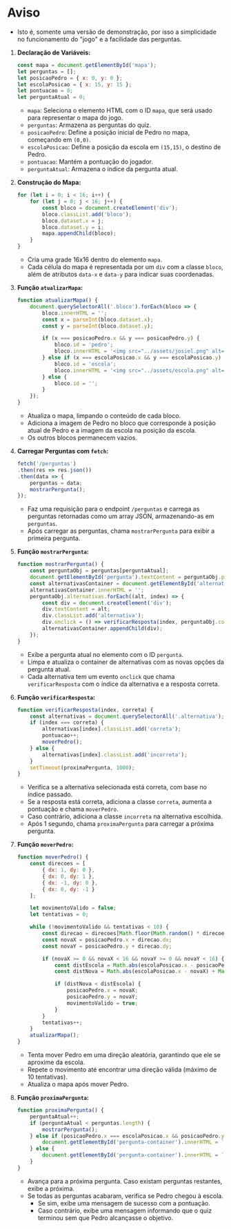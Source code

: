 # Aviso
- Isto é, somente uma versão de demonstração, por isso a simplicidade no funcionamento do "jogo" e a facilidade das perguntas.

1. **Declaração de Variáveis:**

    ```javascript
    const mapa = document.getElementById('mapa');
    let perguntas = [];
    let posicaoPedro = { x: 0, y: 0 };
    let escolaPosicao = { x: 15, y: 15 };
    let pontuacao = 0;
    let perguntaAtual = 0;
    ```
    - `mapa`: Seleciona o elemento HTML com o ID `mapa`, que será usado para representar o mapa do jogo.
    - `perguntas`: Armazena as perguntas do quiz.
    - `posicaoPedro`: Define a posição inicial de Pedro no mapa, começando em `(0,0)`.
    - `escolaPosicao`: Define a posição da escola em `(15,15)`, o destino de Pedro.
    - `pontuacao`: Mantém a pontuação do jogador.
    - `perguntaAtual`: Armazena o índice da pergunta atual.

2. **Construção do Mapa:**

    ```javascript
    for (let i = 0; i < 16; i++) {
        for (let j = 0; j < 16; j++) {
            const bloco = document.createElement('div');
            bloco.classList.add('bloco');
            bloco.dataset.x = j;
            bloco.dataset.y = i;
            mapa.appendChild(bloco);
        }
    }
    ```
    - Cria uma grade 16x16 dentro do elemento `mapa`.
    - Cada célula do mapa é representada por um `div` com a classe `bloco`, além de atributos `data-x` e `data-y` para indicar suas coordenadas.

3. **Função `atualizarMapa`:**

    ```javascript
    function atualizarMapa() {
        document.querySelectorAll('.bloco').forEach(bloco => {
            bloco.innerHTML = '';
            const x = parseInt(bloco.dataset.x);
            const y = parseInt(bloco.dataset.y);

            if (x === posicaoPedro.x && y === posicaoPedro.y) {
                bloco.id = 'pedro';
                bloco.innerHTML = '<img src="../assets/josiel.png" alt="Pedro">';
            } else if (x === escolaPosicao.x && y === escolaPosicao.y) {
                bloco.id = 'escola';
                bloco.innerHTML = '<img src="../assets/escola.png" alt="Escola">';
            } else {
                bloco.id = '';
            }
        });
    }
    ```
    - Atualiza o mapa, limpando o conteúdo de cada bloco.
    - Adiciona a imagem de Pedro no bloco que corresponde à posição atual de Pedro e a imagem da escola na posição da escola.
    - Os outros blocos permanecem vazios.

4. **Carregar Perguntas com `fetch`:**

    ```javascript
    fetch('/perguntas')
    .then(res => res.json())
    .then(data => {
        perguntas = data;
        mostrarPergunta();
    });
    ```
    - Faz uma requisição para o endpoint `/perguntas` e carrega as perguntas retornadas como um array JSON, armazenando-as em `perguntas`.
    - Após carregar as perguntas, chama `mostrarPergunta` para exibir a primeira pergunta.

5. **Função `mostrarPergunta`:**

    ```javascript
    function mostrarPergunta() {
        const perguntaObj = perguntas[perguntaAtual];
        document.getElementById('pergunta').textContent = perguntaObj.pergunta;
        const alternativasContainer = document.getElementById('alternativas');
        alternativasContainer.innerHTML = '';
        perguntaObj.alternativas.forEach((alt, index) => {
            const div = document.createElement('div');
            div.textContent = alt;
            div.classList.add('alternativa');
            div.onclick = () => verificarResposta(index, perguntaObj.correta);
            alternativasContainer.appendChild(div);
        });
    }
    ```
    - Exibe a pergunta atual no elemento com o ID `pergunta`.
    - Limpa e atualiza o container de alternativas com as novas opções da pergunta atual.
    - Cada alternativa tem um evento `onclick` que chama `verificarResposta` com o índice da alternativa e a resposta correta.

6. **Função `verificarResposta`:**

    ```javascript
    function verificarResposta(index, correta) {
        const alternativas = document.querySelectorAll('.alternativa');
        if (index === correta) {
            alternativas[index].classList.add('correta');
            pontuacao++;
            moverPedro();
        } else {
            alternativas[index].classList.add('incorreta');
        }
        setTimeout(proximaPergunta, 1000);
    }
    ```
    - Verifica se a alternativa selecionada está correta, com base no índice passado.
    - Se a resposta está correta, adiciona a classe `correta`, aumenta a pontuação e chama `moverPedro`.
    - Caso contrário, adiciona a classe `incorreta` na alternativa escolhida.
    - Após 1 segundo, chama `proximaPergunta` para carregar a próxima pergunta.

7. **Função `moverPedro`:**

    ```javascript
    function moverPedro() {
        const direcoes = [
            { dx: 1, dy: 0 },
            { dx: 0, dy: 1 },
            { dx: -1, dy: 0 },
            { dx: 0, dy: -1 }
        ];

        let movimentoValido = false;
        let tentativas = 0;

        while (!movimentoValido && tentativas < 10) {
            const direcao = direcoes[Math.floor(Math.random() * direcoes.length)];
            const novaX = posicaoPedro.x + direcao.dx;
            const novaY = posicaoPedro.y + direcao.dy;

            if (novaX >= 0 && novaX < 16 && novaY >= 0 && novaY < 16) {
                const distEscola = Math.abs(escolaPosicao.x - posicaoPedro.x) + Math.abs(escolaPosicao.y - posicaoPedro.y);
                const distNova = Math.abs(escolaPosicao.x - novaX) + Math.abs(escolaPosicao.y - novaY);

                if (distNova < distEscola) {
                    posicaoPedro.x = novaX;
                    posicaoPedro.y = novaY;
                    movimentoValido = true;
                }
            }
            tentativas++;
        }
        atualizarMapa();
    }
    ```
    - Tenta mover Pedro em uma direção aleatória, garantindo que ele se aproxime da escola.
    - Repete o movimento até encontrar uma direção válida (máximo de 10 tentativas).
    - Atualiza o mapa após mover Pedro.

8. **Função `proximaPergunta`:**

    ```javascript
    function proximaPergunta() {
        perguntaAtual++;
        if (perguntaAtual < perguntas.length) {
            mostrarPergunta();
        } else if (posicaoPedro.x === escolaPosicao.x && posicaoPedro.y === escolaPosicao.y) {
            document.getElementById('pergunta-container').innerHTML = `<p>Parabéns! Josiel chegou à escola com uma pontuação de ${pontuacao}!</p>`;
        } else {
            document.getElementById('pergunta-container').innerHTML = `<p>Fim do quiz! Josiel não conseguiu chegar à escola. Pontuação: ${pontuacao}</p>`;
        }
    }
    ```
    - Avança para a próxima pergunta. Caso existam perguntas restantes, exibe a próxima.
    - Se todas as perguntas acabaram, verifica se Pedro chegou à escola.
        - Se sim, exibe uma mensagem de sucesso com a pontuação.
        - Caso contrário, exibe uma mensagem informando que o quiz terminou sem que Pedro alcançasse o objetivo.
